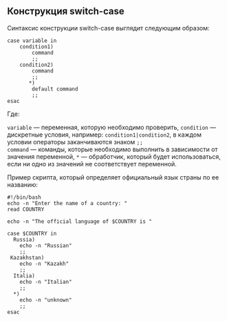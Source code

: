 ## Конструкция switch-case

Синтаксис конструкции switch-case выглядит следующим образом:
```shell
case variable in
    condition1)
        command
        ;;
    condition2)
        command
        ;;
       *)
        default command
        ;;
esac
```
Где:

`variable` — переменная, которую необходимо проверить,
`condition` — дискретные условия, например: `condition1|condition2`, в каждом условии операторы заканчиваются знаком `;;`  
`command` — команды, которые необходимо выполнить в зависимости от значения переменной,
`*` — обработчик, который будет использоваться, если ни одно из значений не соответствует переменной.


Пример скрипта, который определяет официальный язык страны по ее названию:
```shell
#!/bin/bash
echo -n "Enter the name of a country: "
read COUNTRY

echo -n "The official language of $COUNTRY is "

case $COUNTRY in
  Russia)
    echo -n "Russian"
    ;;
 Kazakhstan)
    echo -n "Kazakh"
    ;;
  Italia)
    echo -n "Italian"
    ;;
  *)
    echo -n "unknown"
    ;;
esac
```